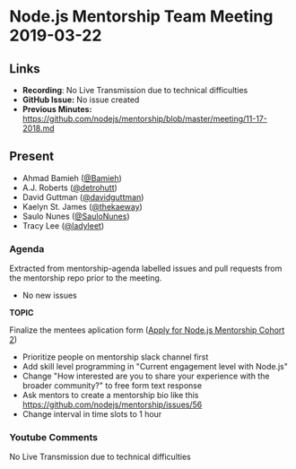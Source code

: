 # Node.js Mentorship Team Meeting 2019-03-22

## Links

* **Recording**: No Live Transmission due to technical difficulties 
* **GitHub Issue:** No issue created
* **Previous Minutes:** https://github.com/nodejs/mentorship/blob/master/meeting/11-17-2018.md

## Present

- Ahmad Bamieh ([@Bamieh](https://github.com/bamieh))
- A.J. Roberts ([@detrohutt](https://github.com/detrohutt))
- David Guttman ([@davidguttman](https://github.com/davidguttman))
- Kaelyn St. James ([@thekaeway](https://github.com/thekaeway))
- Saulo Nunes ([@SauloNunes](https://github.com/SauloNunes))
- Tracy Lee ([@ladyleet](https://github.com/ladyleet))


### Agenda

Extracted from mentorship-agenda labelled issues and pull requests from the mentorship repo prior to the meeting.

- No new issues

**TOPIC**

Finalize the mentees aplication form ([Apply for Node.js Mentorship Cohort 2](https://docs.google.com/forms/u/3/d/e/1FAIpQLSeF9hZnxPR_MWHdkWgKNoVN3R94Chy416Oblpfjjm4EDLEEfA/viewform))

- Prioritize people on mentorship slack channel first
- Add skill level programming in "Current engagement level with Node.js" 
- Change "How interested are you to share your experience with the broader community?" to free form text response
- Ask mentors to create a mentorship bio like this https://github.com/nodejs/mentorship/issues/56
- Change interval in time slots to 1 hour

### Youtube Comments

No Live Transmission due to technical difficulties

